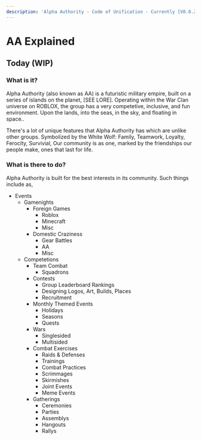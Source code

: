 ```yaml
---
description: 'Alpha Authority - Code of Unification - Currently [V0.0.20]'
---
```


# AA Explained

## Today \(WIP\)

### What is it?

Alpha Authority \(also known as AA\) is a futuristic military empire, built on a series of islands on the planet, \[SEE LORE\]. Operating within the War Clan universe on ROBLOX, the group has a very competetive, inclusive, and fun environment. Upon the lands, into the seas, in the sky, and floating in space..

There's a lot of unique features that Alpha Authority has which are unlike other groups. Symbolized by the White Wolf: Family, Teamwork, Loyalty, Ferocity, Survivial, Our community is as one, marked by the friendships our people make, ones that last for life.

### What is there to do?

Alpha Authority is built for the best interests in its community. Such things include as,

* Events 
  * Gamenights 
    * Foreign Games 
      * Roblox 
      * Minecraft 
      * Misc 
    * Domestic Craziness 
      * Gear Battles 
      * AA 
      * Misc 
  * Competetions 
    * Team Combat 
      * Squadrons 
    * Contests 
      * Group Leaderboard Rankings 
      * Designing Logos, Art, Builds, Places 
      * Recruitment 
    * Monthly Themed Events 
      * Holidays 
      * Seasons 
      * Quests 
    * Wars 
      * Singlesided 
      * Multisided 
    * Combat Exercises 
      * Raids & Defenses 
      * Trainings
      * Combat Practices
      * Scrimmages 
      * Skirmishes
      * Joint Events
      * Meme Events
    * Gatherings 
      * Ceremonies 
      * Parties 
      * Assemblys
      * Hangouts
      * Rallys

